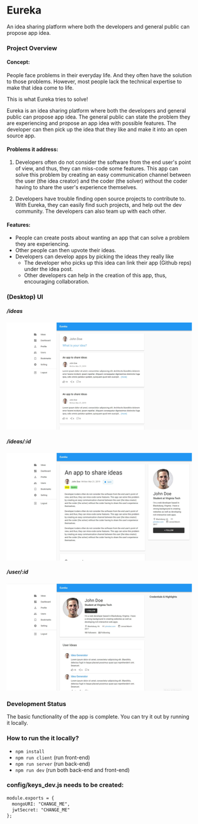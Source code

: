# Eureka
An idea sharing platform where both the developers and general public can propose app idea. 

### Project Overview

#### Concept:

People face problems in their everyday life. And they often have the solution to those problems. However, most people lack the technical expertise to make that idea come to life. 

This is what Eureka tries to solve!

Eureka is an idea sharing platform where both the developers and general public can propose app idea. The general public can state the problem they are experiencing and propose an app idea with possible features. The developer can then pick up the idea that they like and make it into an open source app. 

#### Problems it address:

1) Developers often do not consider the software from the end user's point of view, and thus, they can miss-code some features.
This app can solve this problem by creating an easy communication channel between the user (the idea creator) and the coder (the solver) without the coder having to share the user's experience themselves.

2) Developers have trouble finding open source projects to contribute to. With Eureka, they can easily find such projects, and help out the dev community. The developers can also team up with each other.

#### Features:

- People can create posts about wanting an app that can solve a problem they are experiencing.
- Other people can then upvote their ideas.
- Developers can develop apps by picking the ideas they really like
  - The developer who picks up this idea can link their app (Github reps) under the idea post.
  - Other developers can help in the creation of this app, thus, encouraging collaboration.

### (Desktop) UI

##### /ideas
![](img/3.jpg)

##### /ideas/:id
![](img/2.jpg)

##### /user/:id
![](img/4.jpg)



### Development Status

The basic functionality of the app is complete. You can try it out by running it locally.

### How to run the it locally?
- ``` npm install ```
- ``` npm run client ``` (run front-end)
- ``` npm run server ``` (run back-end)
- ``` npm run dev ``` (run both back-end and front-end)

### config/keys_dev.js needs to be created:
```
module.exports = {
  mongoURI: "CHANGE_ME",
  jwtSecret: "CHANGE_ME"
};
```

